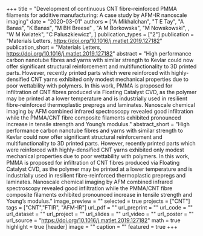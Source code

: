 +++
title = "Development of continuous CNT fibre-reinforced PMMA filaments for additive manufacturing: A case study by AFM-IR nanoscale imaging"
date = "2020-03-01"
authors = ["A Mikhalchan", "T E Tay", "A Banas", "K Banas", "M BH Breese" , "A M Borkowska", "M Nowakowski", , "W M Kwiatek", "C Paluszkiewicz", ]
publication_types = ["2"]
publication = "Materials Letters, https://doi.org/10.1016/j.matlet.2019.127182"
publication_short = "Materials Letters, https://doi.org/10.1016/j.matlet.2019.127182"
abstract = "High performance carbon nanotube fibres and yarns with similar strength to Kevlar could now offer significant structural reinforcement and multifunctionality to 3D printed parts. However, recently printed parts which were reinforced with highly-densified CNT yarns exhibited only modest mechanical properties due to poor wettability with polymers. In this work, PMMA is proposed for infiltration of CNT fibres produced via Floating Catalyst CVD, as the polymer may be printed at a lower temperature and is industrially used in resilient fibre-reinforced thermoplastic prepregs and laminates. Nanoscale chemical imaging by AFM combined infrared spectroscopy revealed good infiltration while the PMMA/CNT fibre composite filaments exhibited pronounced increase in tensile strength and Young’s modulus."
abstract_short = "High performance carbon nanotube fibres and yarns with similar strength to Kevlar could now offer significant structural reinforcement and multifunctionality to 3D printed parts. However, recently printed parts which were reinforced with highly-densified CNT yarns exhibited only modest mechanical properties due to poor wettability with polymers. In this work, PMMA is proposed for infiltration of CNT fibres produced via Floating Catalyst CVD, as the polymer may be printed at a lower temperature and is industrially used in resilient fibre-reinforced thermoplastic prepregs and laminates. Nanoscale chemical imaging by AFM combined infrared spectroscopy revealed good infiltration while the PMMA/CNT fibre composite filaments exhibited pronounced increase in tensile strength and Young’s modulus."
image_preview = ""
selected = true
projects = ["CNT"]
tags = ["CNT","FTIR", "AFM-IR"]
url_pdf = ""
url_preprint = ""
url_code = ""
url_dataset = ""
url_project = ""
url_slides = ""
url_video = ""
url_poster = ""
url_source = "https://doi.org/10.1016/j.matlet.2019.127182"
math = true
highlight = true
[header]
image = ""
caption = ""
featured = true
+++
